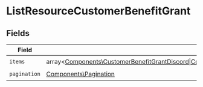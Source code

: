 # ListResourceCustomerBenefitGrant


## Fields

| Field                                                                                                                                                                                                                                                                          | Type                                                                                                                                                                                                                                                                           | Required                                                                                                                                                                                                                                                                       | Description                                                                                                                                                                                                                                                                    |
| ------------------------------------------------------------------------------------------------------------------------------------------------------------------------------------------------------------------------------------------------------------------------------ | ------------------------------------------------------------------------------------------------------------------------------------------------------------------------------------------------------------------------------------------------------------------------------ | ------------------------------------------------------------------------------------------------------------------------------------------------------------------------------------------------------------------------------------------------------------------------------ | ------------------------------------------------------------------------------------------------------------------------------------------------------------------------------------------------------------------------------------------------------------------------------ |
| `items`                                                                                                                                                                                                                                                                        | array<[Components\CustomerBenefitGrantDiscord\|Components\CustomerBenefitGrantGitHubRepository\|Components\CustomerBenefitGrantDownloadables\|Components\CustomerBenefitGrantLicenseKeys\|Components\CustomerBenefitGrantCustom](../../Models/Components/CustomerBenefitGrant.md)> | :heavy_check_mark:                                                                                                                                                                                                                                                             | N/A                                                                                                                                                                                                                                                                            |
| `pagination`                                                                                                                                                                                                                                                                   | [Components\Pagination](../../Models/Components/Pagination.md)                                                                                                                                                                                                                 | :heavy_check_mark:                                                                                                                                                                                                                                                             | N/A                                                                                                                                                                                                                                                                            |